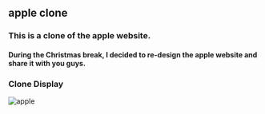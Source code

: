 ## apple clone

### This is a clone of the apple website.
#### During the Christmas break, I decided to re-design the apple website and share it with you guys.

### Clone Display
![apple](https://user-images.githubusercontent.com/31680529/111058875-68cda800-845f-11eb-95e8-6f087e4718bb.jpg)


